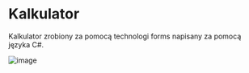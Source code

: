 # Kalkulator

Kalkulator zrobiony za pomocą technologi forms napisany za pomocą języka C#.

![image](https://user-images.githubusercontent.com/97993763/233590344-c2ace112-c999-4920-a102-7b8ad714cf68.png)
